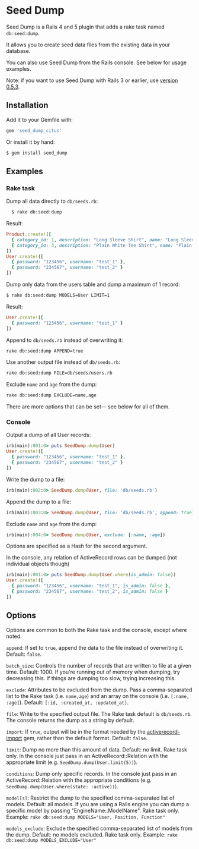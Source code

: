 Seed Dump
========

Seed Dump is a Rails 4 and 5 plugin that adds a rake task named `db:seed:dump`.

It allows you to create seed data files from the existing data in your database.

You can also use Seed Dump from the Rails console. See below for usage examples.

Note: if you want to use Seed Dump with Rails 3 or earlier, use [version 0.5.3](http://rubygems.org/gems/seed_dump/versions/0.5.3).

Installation
------------

Add it to your Gemfile with:
```ruby
gem 'seed_dump_citus'
```
Or install it by hand:
```sh
$ gem install seed_dump
```
Examples
--------

### Rake task

Dump all data directly to `db/seeds.rb`:
```sh
  $ rake db:seed:dump
```
Result:
```ruby
Product.create!([
  { category_id: 1, description: "Long Sleeve Shirt", name: "Long Sleeve Shirt" },
  { category_id: 3, description: "Plain White Tee Shirt", name: "Plain T-Shirt" }
])
User.create!([
  { password: "123456", username: "test_1" },
  { password: "234567", username: "test_2" }
])
```

Dump only data from the users table and dump a maximum of 1 record:
```sh
$ rake db:seed:dump MODELS=User LIMIT=1
```

Result:
```ruby
User.create!([
  { password: "123456", username: "test_1" }
])
```

Append to `db/seeds.rb` instead of overwriting it:
```sh
rake db:seed:dump APPEND=true
```

Use another output file instead of `db/seeds.rb`:
```sh
rake db:seed:dump FILE=db/seeds/users.rb
```

Exclude `name` and `age` from the dump:
```sh
rake db:seed:dump EXCLUDE=name,age
```

There are more options that can be set— see below for all of them.

### Console

Output a dump of all User records:
```ruby
irb(main):001:0> puts SeedDump.dump(User)
User.create!([
  { password: "123456", username: "test_1" },
  { password: "234567", username: "test_2" }
])
```

Write the dump to a file:
```ruby
irb(main):002:0> SeedDump.dump(User, file: 'db/seeds.rb')
```

Append the dump to a file:
```ruby
irb(main):003:0> SeedDump.dump(User, file: 'db/seeds.rb', append: true)
```

Exclude `name` and `age` from the dump:
```ruby
irb(main):004:0> SeedDump.dump(User, exclude: [:name, :age])
```

Options are specified as a Hash for the second argument.

In the console, any relation of ActiveRecord rows can be dumped (not individual objects though)
```ruby
irb(main):001:0> puts SeedDump.dump(User.where(is_admin: false))
User.create!([
  { password: "123456", username: "test_1", is_admin: false },
  { password: "234567", username: "test_2", is_admin: false }
])
```

Options
-------

Options are common to both the Rake task and the console, except where noted.

`append`: If set to `true`, append the data to the file instead of overwriting it. Default: `false`.

`batch_size`: Controls the number of records that are written to file at a given time. Default: 1000. If you're running out of memory when dumping, try decreasing this. If things are dumping too slow, trying increasing this.

`exclude`: Attributes to be excluded from the dump. Pass a comma-separated list to the Rake task (i.e. `name,age`) and an array on the console (i.e. `[:name, :age]`). Default: `[:id, :created_at, :updated_at]`.

`file`: Write to the specified output file. The Rake task default is `db/seeds.rb`. The console returns the dump as a string by default.

`import`: If `true`, output will be in the format needed by the [activerecord-import](https://github.com/zdennis/activerecord-import) gem, rather than the default format. Default: `false`.

`limit`: Dump no more than this amount of data. Default: no limit. Rake task only. In the console just pass in an ActiveRecord::Relation with the appropriate limit (e.g. `SeedDump.dump(User.limit(5))`).

`conditions`: Dump only specific records. In the console just pass in an ActiveRecord::Relation with the appropriate conditions (e.g. `SeedDump.dump(User.where(state: :active))`).

`model[s]`: Restrict the dump to the specified comma-separated list of models. Default: all models. If you are using a Rails engine you can dump a specific model by passing "EngineName::ModelName". Rake task only. Example: `rake db:seed:dump MODELS="User, Position, Function"`

`models_exclude`: Exclude the specified comma-separated list of models from the dump. Default: no models excluded. Rake task only. Example: `rake db:seed:dump MODELS_EXCLUDE="User"`

